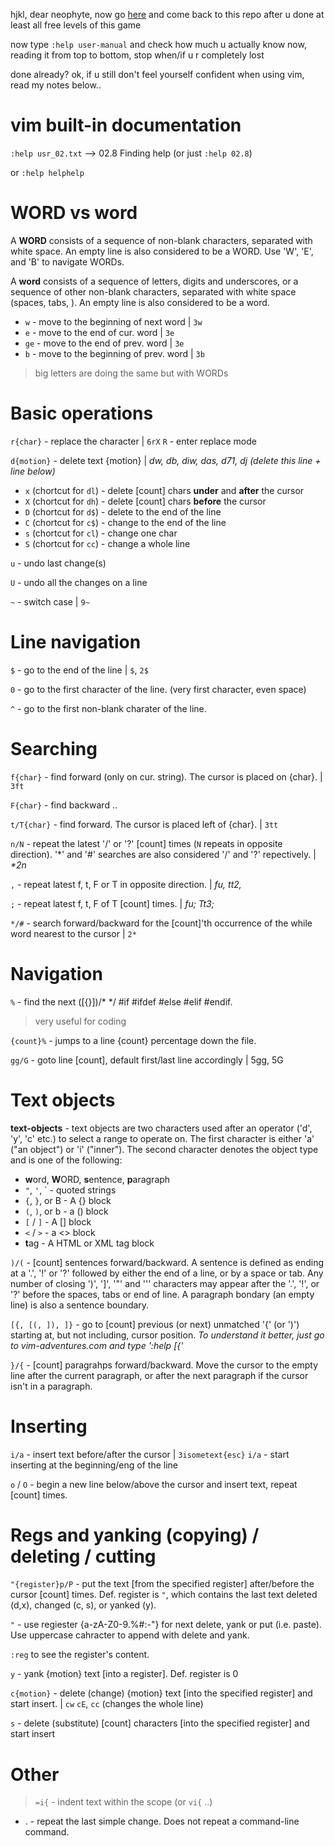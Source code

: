 hjkl, dear neophyte, now go [here](https://vim-adventures.com) and come back to this repo after u done at
least all free levels of this game

now type `:help user-manual` and check how much u actually know now, reading it from top to bottom, stop
when/if u r completely lost

done already? ok, if u still don't feel yourself confident when using vim, read my notes below..


# vim built-in documentation

`:help usr_02.txt` --> 02.8 Finding help (or just `:help 02.8`)

or `:help helphelp`


# WORD vs word

A **WORD** consists of a sequence of non-blank characters, separated with white space. An empty line is also
considered to be a WORD. Use 'W', 'E', and 'B' to navigate WORDs.

A **word** consists of a sequence of letters, digits and underscores, or a sequence of other non-blank
characters, separated with white space (spaces, tabs, <EOL>). An empty line is also considered to be a word.

- `w` - move to the beginning of next word | `3w`
- `e` - move to the end of cur. word | `3e`
- `ge` - move to the end of prev. word | `3e`
- `b` - move to the beginning of prev. word | `3b`

> big letters are doing the same but with WORDs


# Basic operations

`r{char}` - replace the character | `6rX`
`R` - enter replace mode

`d{motion}` - delete text {motion} | _dw, db, diw, das, d71, dj (delete this line + line below)_

- `x` (chortcut for `dl`) - delete [count] chars **under** and **after** the cursor
- `X` (chortcut for `dh`) - delete [count] chars **before** the cursor
- `D` (chortcut for `d$`) - delete to the end of the line
- `C` (chortcut for `c$`) - change to the end of the line
- `s` (chortcut for `cl`) - change one char
- `S` (chortcut for `cc`) - change a whole line

`u` - undo last change(s)

`U` - undo all the changes on a line

`~` - switch case | `9~`


# Line navigation

`$` - go to the end of the line | `$`, `2$`

`0` - go to the first character of the line. (very first character, even space)

`^` - go to the first non-blank charater of the line.


# Searching

`f{char}` - find forward (only on cur. string). The cursor is placed on {char}. | `3ft`

`F{char}` - find backward ..

`t/T{char}` - find forward. The cursor is placed left of {char}. | `3tt`

`n/N` - repeat the latest '/' or '?' [count] times (`N` repeats in opposite direction). '\*' and '#'
  searches are also considered '/' and '?' repectively. | _*2n_

`,` - repeat latest f, t, F or T in opposite direction. | _fu,  tt2,_

`;` - repeat latest f, t, F of T [count] times. | _fu;  Tt3;_

`*/#` - search forward/backward for the [count]'th occurrence of the while word nearest to the cursor | `2*`


# Navigation

`%` - find the next ([{}])/* */ #if #ifdef #else #elif #endif.
> very useful for coding

`{count}%` - jumps to a line {count} percentage down the file.

`gg/G` - goto line [count], default first/last line accordingly | 5gg, 5G


# Text objects

**text-objects** - text objects are two characters used after an operator ('d', 'y', 'c' etc.) to select a range
to operate on. The first character is either 'a' ("an object") or 'i' ("inner"). The second character denotes
the object type and is one of the following:

- **w**ord, **W**ORD, **s**entence, **p**aragraph
- `"`, `'`, \` - quoted strings
- `{`, `}`, or B - A {} block
- `(`, `)`, or b - a () block
- `[` / `]` - A [] block
- `<` / `>` - a <> block
- **t**ag - A HTML or XML tag block

`)/(` - [count] sentences forward/backward. A sentence is defined as ending at a '.', '!' or '?' followed by
  either the end of a line, or by a space or tab. Any number of closing ')', ']', '"' and ''' characters may
  appear after the '.', '!', or '?' before the spaces, tabs or end of line. A paragraph bondary (an empty
  line) is also a sentence boundary.

`[{, [(, ]), ]}` - go to [count] previous (or next) unmatched '{' (or ')') starting at, but not including,
  cursor position. _To understand it better, just go to vim-adventures.com and type ':help [{'_

`}/{` - [count] paragrahps forward/backward. Move the cursor to the empty line after the current paragraph,
  or after the next paragraph if the cursor isn't in a paragraph.


# Inserting

`i/a` - insert text before/after the cursor | `3isometext{esc}`
`i/a` - start inserting at the beginning/eng of the line

`o` / `O` - begin a new line below/above the cursor and insert text, repeat [count] times.


# Regs and yanking (copying) / deleting / cutting

`"{register}p/P` - put the text [from the specified register] after/before the cursor [count]
  times. Def. register is `"`, which contains the last text deleted (d,x), changed (c, s), or yanked (y).

`"` - use regiester {a-zA-Z0-9.%#:-"} for next delete, yank or put (i.e. paste). Use uppercase cahracter to
  append with delete and yank.

`:reg` to see the register's content.

`y` - yank {motion} text [into a register]. Def. register is 0

`c{motion}` - delete (change) {motion} text [into the specified register] and start insert. | `cw` `cE`, `cc`
(changes the whole line)

`s` - delete (substitute) [count] characters [into the specified register] and start insert


# Other

> `=i{` - indent text within the scope (or `vi{` ..)

- . - repeat the last simple change. Does not repeat a command-line command.
